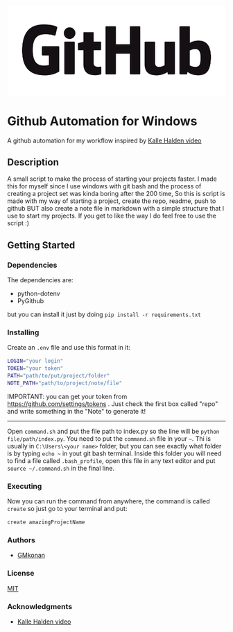 ![](images/Github_Logo.png)

# Github Automation for Windows

A github automation for my workflow inspired by [Kalle Halden video](https://www.youtube.com/watch?v=7Y8Ppin12r4) 

## Description

A small script to make the process of starting your projects faster. I made this for myself since
I use windows with git bash and the process of creating a project set was kinda boring after the 200 time,
So this is script is made with my way of starting a project, create the repo, readme, push to github BUT also
create a note file in markdown with a simple structure that I use to start my projects. If you get to like the way 
I do feel free to use the script :)

## Getting Started

### Dependencies
The dependencies are:
- python-dotenv
- PyGithub

but you can install it just by doing `pip install -r requirements.txt`

### Installing
Create an `.env` file and use this format in it:

```bash
LOGIN="your login"
TOKEN="your token"
PATH="path/to/put/project/folder"
NOTE_PATH="path/to/project/note/file"
```

IMPORTANT: you can get your token from https://github.com/settings/tokens . Just check the first box called "repo" and write something in the "Note" to generate it!

-----

Open `command.sh` and put the file path to index.py so the line will be `python file/path/index.py`.
You need to put the `command.sh` file in your `~`. Thi is usually in `C:\Users\<your name>` folder, but you can see exactly what folder is
by typing `echo ~` in yout git bash terminal. Inside this folder you will need to find a file called `.bash_profile`, open this file in any
text editor and put `source ~/.command.sh` in the final line.

### Executing
Now you can run the command from anywhere, the command is called `create` so just go to your terminal and put:

```bash
create amazingProjectName
```

### Authors
- [GMkonan](https://github.com/GMkonan)

### License

[MIT](https://github.com/GMkonan/githubAutomation/blob/master/LICENSE.md)

### Acknowledgments

- [Kalle Halden video](https://www.youtube.com/watch?v=7Y8Ppin12r4) 